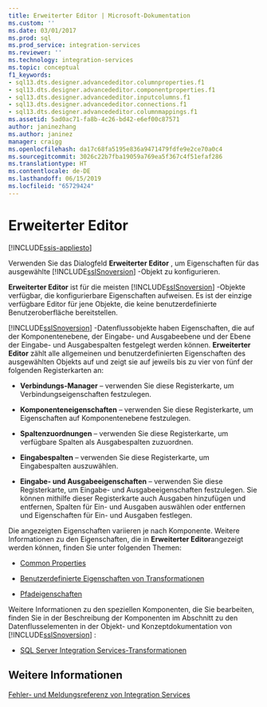 ```yaml
---
title: Erweiterter Editor | Microsoft-Dokumentation
ms.custom: ''
ms.date: 03/01/2017
ms.prod: sql
ms.prod_service: integration-services
ms.reviewer: ''
ms.technology: integration-services
ms.topic: conceptual
f1_keywords:
- sql13.dts.designer.advancededitor.columnproperties.f1
- sql13.dts.designer.advancededitor.componentproperties.f1
- sql13.dts.designer.advancededitor.inputcolumns.f1
- sql13.dts.designer.advancededitor.connections.f1
- sql13.dts.designer.advancededitor.columnmappings.f1
ms.assetid: 5ad0ac71-fa8b-4c26-bd42-e6ef00c87571
author: janinezhang
ms.author: janinez
manager: craigg
ms.openlocfilehash: da17c68fa5195e836a9471479fdfe9e2ce70a0c4
ms.sourcegitcommit: 3026c22b7fba19059a769ea5f367c4f51efaf286
ms.translationtype: HT
ms.contentlocale: de-DE
ms.lasthandoff: 06/15/2019
ms.locfileid: "65729424"
---
```

# <a name="advanced-editor"></a>Erweiterter Editor

[!INCLUDE[ssis-appliesto](../includes/ssis-appliesto-ssvrpluslinux-asdb-asdw-xxx.md)]


  Verwenden Sie das Dialogfeld **Erweiterter Editor** , um Eigenschaften für das ausgewählte [!INCLUDE[ssISnoversion](../includes/ssisnoversion-md.md)] -Objekt zu konfigurieren.  
  
 **Erweiterter Editor** ist für die meisten [!INCLUDE[ssISnoversion](../includes/ssisnoversion-md.md)] -Objekte verfügbar, die konfigurierbare Eigenschaften aufweisen. Es ist der einzige verfügbare Editor für jene Objekte, die keine benutzerdefinierte Benutzeroberfläche bereitstellen.  
  
 [!INCLUDE[ssISnoversion](../includes/ssisnoversion-md.md)] -Datenflussobjekte haben Eigenschaften, die auf der Komponentenebene, der Eingabe- und Ausgabeebene und der Ebene der Eingabe- und Ausgabespalten festgelegt werden können. **Erweiterter Editor** zählt alle allgemeinen und benutzerdefinierten Eigenschaften des ausgewählten Objekts auf und zeigt sie auf jeweils bis zu vier von fünf der folgenden Registerkarten an:  
  
-   **Verbindungs-Manager** – verwenden Sie diese Registerkarte, um Verbindungseigenschaften festzulegen.  
  
-   **Komponenteneigenschaften** – verwenden Sie diese Registerkarte, um Eigenschaften auf Komponentenebene festzulegen.  
  
-   **Spaltenzuordnungen** – verwenden Sie diese Registerkarte, um verfügbare Spalten als Ausgabespalten zuzuordnen.  
  
-   **Eingabespalten** – verwenden Sie diese Registerkarte, um Eingabespalten auszuwählen.  
  
-   **Eingabe- und Ausgabeeigenschaften** – verwenden Sie diese Registerkarte, um Eingabe- und Ausgabeeigenschaften festzulegen. Sie können mithilfe dieser Registerkarte auch Ausgaben hinzufügen und entfernen, Spalten für Ein- und Ausgaben auswählen oder entfernen und Eigenschaften für Ein- und Ausgaben festlegen.  
  
 Die angezeigten Eigenschaften variieren je nach Komponente. Weitere Informationen zu den Eigenschaften, die in **Erweiterter Editor**angezeigt werden können, finden Sie unter folgenden Themen:  
  
-   [Common Properties](https://msdn.microsoft.com/library/51973502-5cc6-4125-9fce-e60fa1b7b796)  
  
-   [Benutzerdefinierte Eigenschaften von Transformationen](../integration-services/data-flow/transformations/transformation-custom-properties.md)  
  
-   [Pfadeigenschaften](https://msdn.microsoft.com/library/89b1e347-9579-4f6b-af74-c6519ea08eea)  
  
 Weitere Informationen zu den speziellen Komponenten, die Sie bearbeiten, finden Sie in der Beschreibung der Komponenten im Abschnitt zu den Datenflusselementen in der Objekt- und Konzeptdokumentation von [!INCLUDE[ssISnoversion](../includes/ssisnoversion-md.md)] :  
  
-   [SQL Server Integration Services-Transformationen](../integration-services/data-flow/transformations/integration-services-transformations.md)  
  
## <a name="see-also"></a>Weitere Informationen  
 [Fehler- und Meldungsreferenz von Integration Services](../integration-services/integration-services-error-and-message-reference.md)  
  
  
